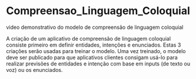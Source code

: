# Compreensao_Linguagem_Coloquial
video demonstrativo do modelo de compreensão de linguagem coloquial


A criação de um aplicativo de compreensão de linguagem coloquial consiste primeiro em definir entidades, intenções e enunciados. Estas 3 criações serão usadas para treinar o modelo. Uma vez treinado, o modelo deve ser publicado para que aplicativos clientes consigam usá-lo para realizar previsões de entidades e intenção com base em inputs (de texto ou voz) ou os enunciados. 

